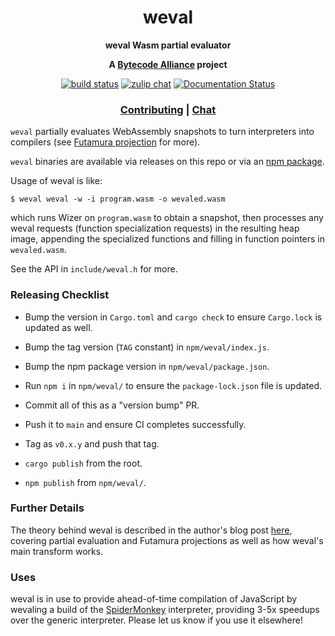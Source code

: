 <div align="center">
  <h1>weval</h1>

  <p>
    <strong>weval Wasm partial evaluator</strong>
  </p>

  <strong>A <a href="https://bytecodealliance.org/">Bytecode Alliance</a> project</strong>

  <p>
    <a href="https://github.com/bytecodealliance/weval/actions?query=workflow%3ACI"><img src="https://github.com/bytecodealliance/weval/workflows/CI/badge.svg" alt="build status" /></a>
    <a href="https://bytecodealliance.zulipchat.com/#narrow/stream/223391-wasm"><img src="https://img.shields.io/badge/zulip-join_chat-brightgreen.svg" alt="zulip chat" /></a>
    <a href="https://docs.rs/weval"><img src="https://docs.rs/weval/badge.svg" alt="Documentation Status" /></a>
  </p>

  <h3>
    <a href="https://github.com/bytecodealliance/weval/blob/main/CONTRIBUTING.md">Contributing</a>
    <span> | </span>
    <a href="https://bytecodealliance.zulipchat.com/#narrow/stream/223391-wasm">Chat</a>
  </h3>
</div>

`weval` partially evaluates WebAssembly snapshots to turn interpreters into
compilers (see [Futamura
projection](https://en.wikipedia.org/wiki/Partial_evaluation#Futamura_projections)
for more).

`weval` binaries are available via releases on this repo or via an [npm
package](https://www.npmjs.com/package/@cfallin/weval).

Usage of weval is like:

```
$ weval weval -w -i program.wasm -o wevaled.wasm
```

which runs Wizer on `program.wasm` to obtain a snapshot, then processes any
weval requests (function specialization requests) in the resulting heap image,
appending the specialized functions and filling in function pointers in
`wevaled.wasm`.

See the API in `include/weval.h` for more.

### Releasing Checklist

- Bump the version in `Cargo.toml` and `cargo check` to ensure `Cargo.lock` is
  updated as well.
- Bump the tag version (`TAG` constant) in `npm/weval/index.js`.
- Bump the npm package version in `npm/weval/package.json`.
- Run `npm i` in `npm/weval/` to ensure the `package-lock.json` file is
  updated.

- Commit all of this as a "version bump" PR.
- Push it to `main` and ensure CI completes successfully.
- Tag as `v0.x.y` and push that tag.
- `cargo publish` from the root.
- `npm publish` from `npm/weval/`.

### Further Details

The theory behind weval is described in the author's blog post
[here](https://cfallin.org/blog/2024/08/28/weval/), covering partial evaluation
and Futamura projections as well as how weval's main transform works.

### Uses

weval is in use to provide ahead-of-time compilation of JavaScript by wevaling
a build of the [SpiderMonkey](https://spidermonkey.dev) interpreter, providing
3-5x speedups over the generic interpreter. Please let us know if you use it
elsewhere!
